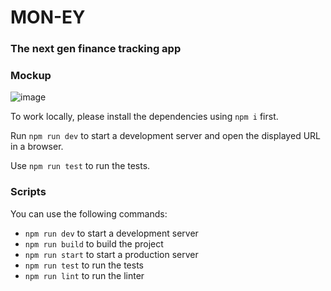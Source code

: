 # MON-EY

### The next gen finance tracking app

### Mockup

![image](https://github.com/user-attachments/assets/d1fb315e-4e27-4fe2-81bb-4b567320fdf6)


To work locally, please install the dependencies using `npm i` first.

Run `npm run dev` to start a development server and open the displayed URL in a browser.

Use `npm run test` to run the tests.

### Scripts

You can use the following commands:

- `npm run dev` to start a development server
- `npm run build` to build the project
- `npm run start` to start a production server
- `npm run test` to run the tests
- `npm run lint` to run the linter
